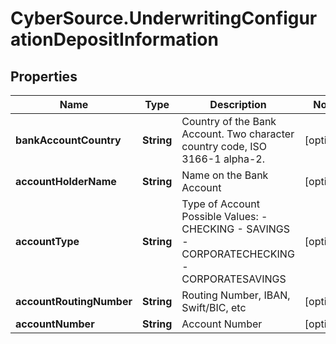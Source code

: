 # CyberSource.UnderwritingConfigurationDepositInformation

## Properties
Name | Type | Description | Notes
------------ | ------------- | ------------- | -------------
**bankAccountCountry** | **String** | Country of the Bank Account. Two character country code, ISO 3166-1 alpha-2. | [optional] 
**accountHolderName** | **String** | Name on the Bank Account | [optional] 
**accountType** | **String** | Type of Account  Possible Values: - CHECKING - SAVINGS - CORPORATECHECKING - CORPORATESAVINGS  | [optional] 
**accountRoutingNumber** | **String** | Routing Number, IBAN, Swift/BIC, etc | [optional] 
**accountNumber** | **String** | Account Number | [optional] 


